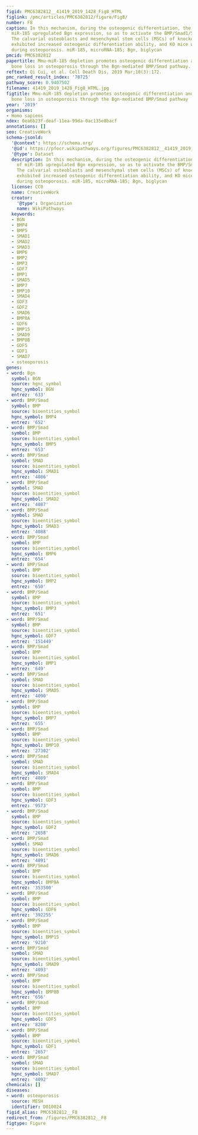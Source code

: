 ```yaml
---
figid: PMC6382812__41419_2019_1428_Fig8_HTML
figlink: /pmc/articles/PMC6382812/figure/Fig8/
number: F8
caption: In this mechanism, during the osteogenic differentiation, the depletion of
  miR-185 upregulated Bgn expression, so as to activate the BMP/Smad1/5/8 signaling.
  The calvarial osteoblasts and mesenchymal stem cells (MSCs) of knockout (KO) mice
  exhibited increased osteogenic differentiation ability, and KO mice was protected
  during osteoporosis. miR-185, microRNA-185; Bgn, biglycan
pmcid: PMC6382812
papertitle: Mmu-miR-185 depletion promotes osteogenic differentiation and suppresses
  bone loss in osteoporosis through the Bgn-mediated BMP/Smad pathway.
reftext: Qi Cui, et al. Cell Death Dis. 2019 Mar;10(3):172.
pmc_ranked_result_index: '70725'
pathway_score: 0.9407502
filename: 41419_2019_1428_Fig8_HTML.jpg
figtitle: Mmu-miR-185 depletion promotes osteogenic differentiation and suppresses
  bone loss in osteoporosis through the Bgn-mediated BMP/Smad pathway
year: '2019'
organisms:
- Homo sapiens
ndex: 0ea6b23f-deaf-11ea-99da-0ac135e8bacf
annotations: []
seo: CreativeWork
schema-jsonld:
  '@context': https://schema.org/
  '@id': https://pfocr.wikipathways.org/figures/PMC6382812__41419_2019_1428_Fig8_HTML.html
  '@type': Dataset
  description: In this mechanism, during the osteogenic differentiation, the depletion
    of miR-185 upregulated Bgn expression, so as to activate the BMP/Smad1/5/8 signaling.
    The calvarial osteoblasts and mesenchymal stem cells (MSCs) of knockout (KO) mice
    exhibited increased osteogenic differentiation ability, and KO mice was protected
    during osteoporosis. miR-185, microRNA-185; Bgn, biglycan
  license: CC0
  name: CreativeWork
  creator:
    '@type': Organization
    name: WikiPathways
  keywords:
  - BGN
  - BMP4
  - BMP5
  - SMAD1
  - SMAD2
  - SMAD3
  - BMP6
  - BMP2
  - BMP3
  - GDF7
  - BMP1
  - SMAD5
  - BMP7
  - BMP10
  - SMAD4
  - GDF3
  - GDF2
  - SMAD6
  - BMP8A
  - GDF6
  - BMP15
  - SMAD9
  - BMP8B
  - GDF5
  - GDF1
  - SMAD7
  - osteoporosis
genes:
- word: Bgn
  symbol: BGN
  source: hgnc_symbol
  hgnc_symbol: BGN
  entrez: '633'
- word: BMP/Smad
  symbol: BMP
  source: bioentities_symbol
  hgnc_symbol: BMP4
  entrez: '652'
- word: BMP/Smad
  symbol: BMP
  source: bioentities_symbol
  hgnc_symbol: BMP5
  entrez: '653'
- word: BMP/Smad
  symbol: SMAD
  source: bioentities_symbol
  hgnc_symbol: SMAD1
  entrez: '4086'
- word: BMP/Smad
  symbol: SMAD
  source: bioentities_symbol
  hgnc_symbol: SMAD2
  entrez: '4087'
- word: BMP/Smad
  symbol: SMAD
  source: bioentities_symbol
  hgnc_symbol: SMAD3
  entrez: '4088'
- word: BMP/Smad
  symbol: BMP
  source: bioentities_symbol
  hgnc_symbol: BMP6
  entrez: '654'
- word: BMP/Smad
  symbol: BMP
  source: bioentities_symbol
  hgnc_symbol: BMP2
  entrez: '650'
- word: BMP/Smad
  symbol: BMP
  source: bioentities_symbol
  hgnc_symbol: BMP3
  entrez: '651'
- word: BMP/Smad
  symbol: BMP
  source: bioentities_symbol
  hgnc_symbol: GDF7
  entrez: '151449'
- word: BMP/Smad
  symbol: BMP
  source: bioentities_symbol
  hgnc_symbol: BMP1
  entrez: '649'
- word: BMP/Smad
  symbol: SMAD
  source: bioentities_symbol
  hgnc_symbol: SMAD5
  entrez: '4090'
- word: BMP/Smad
  symbol: BMP
  source: bioentities_symbol
  hgnc_symbol: BMP7
  entrez: '655'
- word: BMP/Smad
  symbol: BMP
  source: bioentities_symbol
  hgnc_symbol: BMP10
  entrez: '27302'
- word: BMP/Smad
  symbol: SMAD
  source: bioentities_symbol
  hgnc_symbol: SMAD4
  entrez: '4089'
- word: BMP/Smad
  symbol: BMP
  source: bioentities_symbol
  hgnc_symbol: GDF3
  entrez: '9573'
- word: BMP/Smad
  symbol: BMP
  source: bioentities_symbol
  hgnc_symbol: GDF2
  entrez: '2658'
- word: BMP/Smad
  symbol: SMAD
  source: bioentities_symbol
  hgnc_symbol: SMAD6
  entrez: '4091'
- word: BMP/Smad
  symbol: BMP
  source: bioentities_symbol
  hgnc_symbol: BMP8A
  entrez: '353500'
- word: BMP/Smad
  symbol: BMP
  source: bioentities_symbol
  hgnc_symbol: GDF6
  entrez: '392255'
- word: BMP/Smad
  symbol: BMP
  source: bioentities_symbol
  hgnc_symbol: BMP15
  entrez: '9210'
- word: BMP/Smad
  symbol: SMAD
  source: bioentities_symbol
  hgnc_symbol: SMAD9
  entrez: '4093'
- word: BMP/Smad
  symbol: BMP
  source: bioentities_symbol
  hgnc_symbol: BMP8B
  entrez: '656'
- word: BMP/Smad
  symbol: BMP
  source: bioentities_symbol
  hgnc_symbol: GDF5
  entrez: '8200'
- word: BMP/Smad
  symbol: BMP
  source: bioentities_symbol
  hgnc_symbol: GDF1
  entrez: '2657'
- word: BMP/Smad
  symbol: SMAD
  source: bioentities_symbol
  hgnc_symbol: SMAD7
  entrez: '4092'
chemicals: []
diseases:
- word: osteoporosis
  source: MESH
  identifier: D010024
figid_alias: PMC6382812__F8
redirect_from: /figures/PMC6382812__F8
figtype: Figure
---
```

